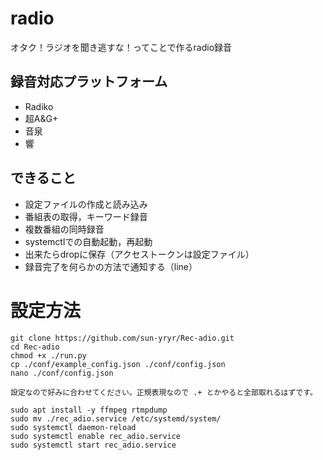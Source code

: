 # radio
オタク！ラジオを聞き逃すな！ってことで作るradio録音

## 録音対応プラットフォーム
- Radiko
- 超A&G+
- 音泉
- 響

## できること
- 設定ファイルの作成と読み込み
- 番組表の取得，キーワード録音
- 複数番組の同時録音
- systemctlでの自動起動，再起動
- 出来たらdropに保存（アクセストークンは設定ファイル）
- 録音完了を何らかの方法で通知する（line）

# 設定方法
```
git clone https://github.com/sun-yryr/Rec-adio.git
cd Rec-adio
chmod +x ./run.py
cp ./conf/example_config.json ./conf/config.json
nano ./conf/config.json

設定なので好みに合わせてください。正規表現なので .+ とかやると全部取れるはずです。

sudo apt install -y ffmpeg rtmpdump
sudo mv ./rec_adio.service /etc/systemd/system/
sudo systemctl daemon-reload
sudo systemctl enable rec_adio.service
sudo systemctl start rec_adio.service
```
